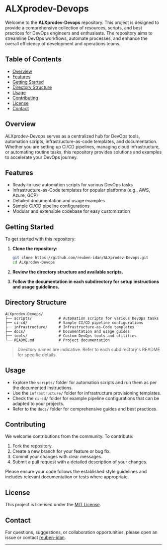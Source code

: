 # ALXprodev-Devops

Welcome to the **ALXprodev-Devops** repository. This project is designed to provide a comprehensive collection of resources, scripts, and best practices for DevOps engineers and enthusiasts. The repository aims to streamline DevOps workflows, automate processes, and enhance the overall efficiency of development and operations teams.

## Table of Contents

- [Overview](#overview)
- [Features](#features)
- [Getting Started](#getting-started)
- [Directory Structure](#directory-structure)
- [Usage](#usage)
- [Contributing](#contributing)
- [License](#license)
- [Contact](#contact)

## Overview

ALXprodev-Devops serves as a centralized hub for DevOps tools, automation scripts, infrastructure-as-code templates, and documentation. Whether you are setting up CI/CD pipelines, managing cloud infrastructure, or automating routine tasks, this repository provides solutions and examples to accelerate your DevOps journey.

## Features

- Ready-to-use automation scripts for various DevOps tasks
- Infrastructure-as-Code templates for popular platforms (e.g., AWS, Azure, GCP)
- Detailed documentation and usage examples
- Sample CI/CD pipeline configurations
- Modular and extensible codebase for easy customization

## Getting Started

To get started with this repository:

1. **Clone the repository:**
   ```bash
   git clone https://github.com/reuben-idan/ALXprodev-Devops.git
   cd ALXprodev-Devops
   ```

2. **Review the directory structure and available scripts.**

3. **Follow the documentation in each subdirectory for setup instructions and usage guidelines.**

## Directory Structure

```
ALXprodev-Devops/
├── scripts/            # Automation scripts for various DevOps tasks
├── ci-cd/              # Sample CI/CD pipeline configurations
├── infrastructure/     # Infrastructure-as-Code templates
├── docs/               # Documentation and usage guides
├── tools/              # Custom DevOps tools and utilities
└── README.md           # Project documentation
```

> Directory names are indicative. Refer to each subdirectory's README for specific details.

## Usage

- Explore the `scripts/` folder for automation scripts and run them as per the documented instructions.
- Use the `infrastructure/` folder for infrastructure provisioning templates.
- Check the `ci-cd/` folder for example pipeline configurations that can be adapted to your projects.
- Refer to the `docs/` folder for comprehensive guides and best practices.

## Contributing

We welcome contributions from the community. To contribute:

1. Fork the repository.
2. Create a new branch for your feature or bug fix.
3. Commit your changes with clear messages.
4. Submit a pull request with a detailed description of your changes.

Please ensure your code follows the established style guidelines and includes relevant documentation or tests where appropriate.

## License

This project is licensed under the [MIT License](LICENSE).

## Contact

For questions, suggestions, or collaboration opportunities, please open an issue or contact [reuben-idan](https://github.com/reuben-idan).

---
